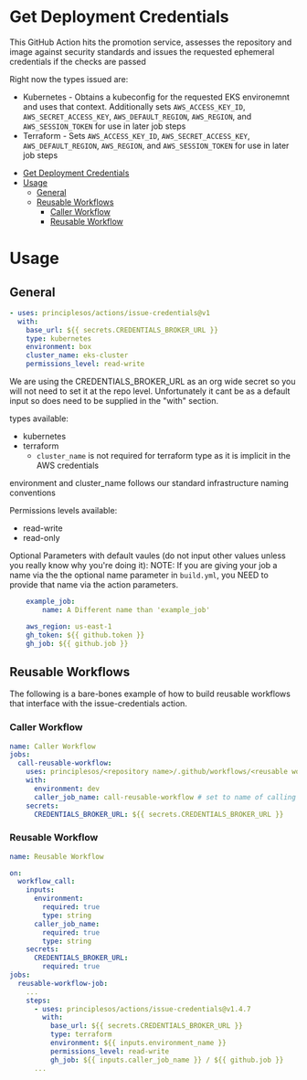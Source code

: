 # Get Deployment Credentials

This GitHub Action hits the promotion service, assesses the repository and image against security standards and issues the requested ephemeral credentials if the checks are passed

Right now the types issued are:

* Kubernetes - Obtains a kubeconfig for the requested EKS environemnt and uses that context. Additionally sets `AWS_ACCESS_KEY_ID`, `AWS_SECRET_ACCESS_KEY`, `AWS_DEFAULT_REGION`, `AWS_REGION`, and `AWS_SESSION_TOKEN` for use in later job steps
* Terraform - Sets `AWS_ACCESS_KEY_ID`, `AWS_SECRET_ACCESS_KEY`, `AWS_DEFAULT_REGION`, `AWS_REGION`, and `AWS_SESSION_TOKEN` for use in later job steps

- [Get Deployment Credentials](#get-deployment-credentials)
- [Usage](#usage)
  - [General](#general)
  - [Reusable Workflows](#reusable-workflows)
    - [Caller Workflow](#caller-workflow)
    - [Reusable Workflow](#reusable-workflow)

# Usage

## General

```yml
- uses: principlesos/actions/issue-credentials@v1
  with:
    base_url: ${{ secrets.CREDENTIALS_BROKER_URL }}
    type: kubernetes
    environment: box
    cluster_name: eks-cluster
    permissions_level: read-write
```

We are using the CREDENTIALS_BROKER_URL as an org wide secret so you will not need to set it at the repo level.
Unfortunately it cant be as a default input so does need to be supplied in the "with" section.

types available:

* kubernetes
* terraform
  * `cluster_name` is not required for terraform type as it is implicit in the AWS credentials

environment and cluster_name follows our standard infrastructure naming conventions

Permissions levels available:

* read-write
* read-only

Optional Parameters with default vaules (do not input other values unless you really know why you're doing it):
NOTE: If you are giving your job a name via the the optional name parameter in `build.yml`, you NEED to provide that name via the action parameters.

```yml
    example_job:
        name: A Different name than 'example_job'
```

```yml
    aws_region: us-east-1
    gh_token: ${{ github.token }}
    gh_job: ${{ github.job }}
```

## Reusable Workflows

The following is a bare-bones example of how to build reusable workflows that interface with the issue-credentials action.

### Caller Workflow

```yaml
name: Caller Workflow
jobs:
  call-reusable-workflow:
    uses: principlesos/<repository name>/.github/workflows/<reusable workflow file name>@main
    with:
      environment: dev
      caller_job_name: call-reusable-workflow # set to name of calling job
    secrets:
      CREDENTIALS_BROKER_URL: ${{ secrets.CREDENTIALS_BROKER_URL }}
```

### Reusable Workflow

```yaml
name: Reusable Workflow

on:
  workflow_call:
    inputs:
      environment:
        required: true
        type: string
      caller_job_name:
        required: true
        type: string
    secrets:
      CREDENTIALS_BROKER_URL:
        required: true
jobs:
  reusable-workflow-job:
    ...
    steps:
      - uses: principlesos/actions/issue-credentials@v1.4.7
        with:
          base_url: ${{ secrets.CREDENTIALS_BROKER_URL }}
          type: terraform
          environment: ${{ inputs.environment_name }}
          permissions_level: read-write
          gh_job: ${{ inputs.caller_job_name }} / ${{ github.job }}
      ...
```
